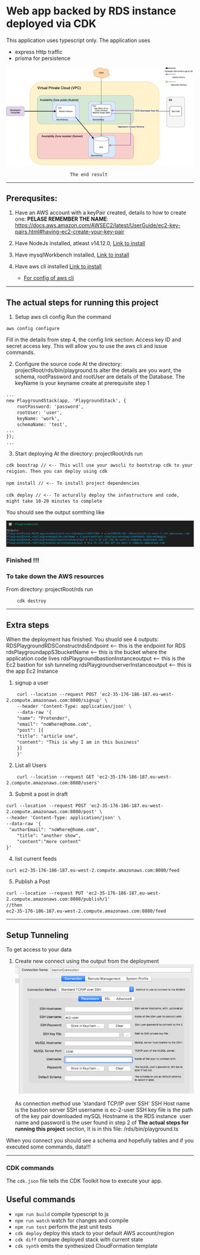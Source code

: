 # Web app backed by RDS instance deployed via CDK

This application uses typescript only.
The application uses
* express Http traffic
* prisma for persistence

![image](/rds/overview.png)

                            The end result
---
## Prerequsites:

1. Have an AWS account with a keyPair created, details to how to create one:
**PELASE REMEMBER THE NAME**: https://docs.aws.amazon.com/AWSEC2/latest/UserGuide/ec2-key-pairs.html#having-ec2-create-your-key-pair

2. Have NodeJs installed, atleast v14.12.0, [Link to install](https://nodejs.org/en/download/)

3. Have mysqlWorkbench installed, [Link to install](https://dev.mysql.com/downloads/workbench/)

4. Have aws cli installed [Link to install](https://docs.aws.amazon.com/cli/latest/userguide/cli-chap-install.html)
    * [For config of aws cli](https://docs.aws.amazon.com/cli/latest/userguide/cli-configure-quickstart.html)


---
## The actual steps for running this project

1. Setup aws cli config 
Run the command
```
aws config configure 
```
Fill in the details from step 4, the config link section: Access key ID and secret access key. This will allow you to use the aws cli and issue commands.

2. Configure the source code
At the directory:
projectRoot/rds/bin/playground.ts
alter the details are you want, the schema, rootPassword and rootUser are details of the Database. The keyName is your keyname create at prerequisite step 1

```
...
new PlaygroundStack(app, 'PlaygroundStack', {
    rootPassword: 'password',
    rootUser: 'user',
    keyName: 'work',
    schemaName: 'test',
...
});
...
```
3. Start deploying
At the directory:
projectRoot/rds
run 
```
cdk boostrap // <-- This will use your awscli to bootstrap cdk to your reigion. Then you can deploy using cdk

npm install // <-- To install project dependencies

cdk deploy // <-- To acturally deploy the infastructure and code, might take 10-20 minutes to complete
```
You should see the output somthing like

![image](/rds/deploymentOutput.png)

### Finished !!!

### To take down the AWS resources
From directory:
projectRoot/rds
run 
```
    cdk destroy
```
---

## Extra steps
When the deployment has finished. You shuold see 4 outputs:
RDSPlaygroundRDSConstructrdsEndpoint <-- this is the endpoint for RDS 
rdsPlaygroundappS3bucketName <-- this is the bucket where the application code lives
rdsPlaygroundbastionInstanceoutput <-- this is the Ec2 bastion for ssh tunneling
rdsPlaygroundserverInstanceoutput <-- this is the app Ec2 Instance 


1. signup a user

```
    curl --location --request POST 'ec2-35-176-186-187.eu-west-2.compute.amazonaws.com:8080/signup' \
    --header 'Content-Type: application/json' \
    --data-raw '{
    "name": "Pretender",
    "email": "noWhere@home.com",
    "post": [{
    "title": "article one",
    "content": "This is why I am in this business"
    }]
    }'
```
2. List all Users

```
    curl --location --request GET 'ec2-35-176-186-187.eu-west-2.compute.amazonaws.com:8080/users'
```
3.  Submit a post in draft
```
curl --location --request POST 'ec2-35-176-186-187.eu-west-2.compute.amazonaws.com:8080/post' \
--header 'Content-Type: application/json' \
--data-raw '{
 "authorEmail": "noWhere@home.com",
    "title": "another show",
    "content":"more content"
}'
```

4. list current feeds
```
curl ec2-35-176-186-187.eu-west-2.compute.amazonaws.com:8080/feed
```
5. Publish a Post
```
curl --location --request PUT 'ec2-35-176-186-187.eu-west-2.compute.amazonaws.com:8080/publish/1'
//then
ec2-35-176-186-187.eu-west-2.compute.amazonaws.com:8080/feed
```

---
## Setup Tunneling
To get access to your data
1. Create new connect using the output from the deployment
    ![image](/rds/mysql.png)
    
    As connection method use 
    'standard TCP/IP over SSH'
    SSH Host name is the bastion server
    SSH username is ec-2-user
    SSH key file is the path of the key pair downloaded
    mySQL Hostname is the RDS instance 
    user name and password is the user found in step 2 of 
    **The actual steps for running this project** section, 
    It is in this file:
    <root of project>/rds/bin/playground.ts

When you connect you should see a schema and hopefully tables and if you executed some commands, data!!!

---

### CDK commands
The `cdk.json` file tells the CDK Toolkit how to execute your app.

## Useful commands

 * `npm run build`   compile typescript to js
 * `npm run watch`   watch for changes and compile
 * `npm run test`    perform the jest unit tests
 * `cdk deploy`      deploy this stack to your default AWS account/region
 * `cdk diff`        compare deployed stack with current state
 * `cdk synth`       emits the synthesized CloudFormation template

